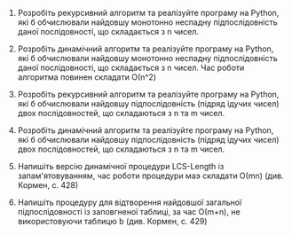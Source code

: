 1. Розробіть рекурсивний алгоритм та реалізуйте програму на Python, які б обчислювали найдовшу монотонно неспадну підпослідовність даної послідовності, що складається з n чисел.

2. Розробіть динамічний алгоритм та реалізуйте програму на Python, які б обчислювали найдовшу монотонно неспадну підпослідовність даної послідовності, що складається з n чисел. Час роботи алгоритма повинен складати О(n^2)

3. Розробіть рекурсивний алгоритм та реалізуйте програму на Python, які б обчислювали найдовшу підпослідовність (підряд ідучих чисел) двох послідовностей, що складаються з n та m чисел.

4. Розробіть динамічний алгоритм та реалізуйте програму на Python, які б обчислювали найдовшу підпослідовність (підряд ідучих чисел) двох послідовностей, що складаються з n та m чисел.

5. Напишіть версію динамічної процедури LCS-Length із запам'ятовуванням, час роботи процедури маэ складати О(mn) (див. Кормен, с. 428) 

6. Напишіть процедуру для відтворення найдовшої загальної підпослідовності із заповгненої таблиці, за час О(m+n), не використовуючи таблицю b (див. Кормен, с. 429) 

